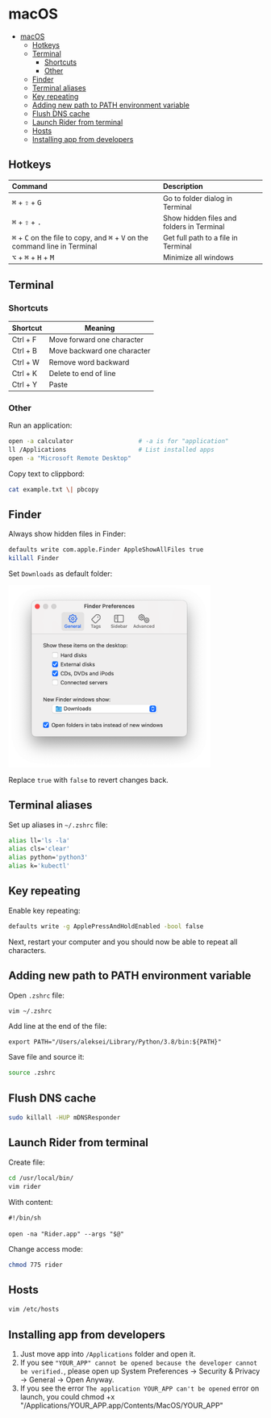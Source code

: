 # macOS

- [macOS](#macos)
  - [Hotkeys](#hotkeys)
  - [Terminal](#terminal)
    - [Shortcuts](#shortcuts)
    - [Other](#other)
  - [Finder](#finder)
  - [Terminal aliases](#terminal-aliases)
  - [Key repeating](#key-repeating)
  - [Adding new path to PATH environment variable](#adding-new-path-to-path-environment-variable)
  - [Flush DNS cache](#flush-dns-cache)
  - [Launch Rider from terminal](#launch-rider-from-terminal)
  - [Hosts](#hosts)
  - [Installing app from developers](#installing-app-from-developers)

## Hotkeys

| Command                                                                                                          | Description                               |
| :--------------------------------------------------------------------------------------------------------------- | :---------------------------------------- |
| <kbd>⌘</kbd> + <kbd>⇧</kbd> + <kbd>G</kbd>                                                                       | Go to folder dialog in Terminal           |
| <kbd>⌘</kbd> + <kbd>⇧</kbd> + <kbd>.</kbd>                                                                       | Show hidden files and folders in Terminal |
| <kbd>⌘</kbd> + <kbd>C</kbd> on the file to copy, and <kbd>⌘</kbd> + <kbd>V</kbd> on the command line in Terminal | Get full path to a file in Terminal       |
| <kbd>⌥</kbd> + <kbd>⌘</kbd> + <kbd>H</kbd> + <kbd>M</kbd>                                                        | Minimize all windows                      |

## Terminal

### Shortcuts

| Shortcut | Meaning                     |
| -------- | --------------------------- |
| Ctrl + F | Move forward one character  |
| Ctrl + B | Move backward one character |
| Ctrl + W | Remove word backward        |
| Ctrl + K | Delete to end of line       |
| Ctrl + Y | Paste                       |

### Other

Run an application:

```sh
open -a calculator                  # -a is for "application"
ll /Applications                    # List installed apps
open -a "Microsoft Remote Desktop"
```

Copy text to clippbord:

```sh
cat example.txt \| pbcopy
```

## Finder

Always show hidden files in Finder:

```zsh
defaults write com.apple.Finder AppleShowAllFiles true
killall Finder
```

Set `Downloads` as default folder:

<img src="macosFinder.png" width="400px">

Replace `true` with `false` to revert changes back.

## Terminal aliases

Set up aliases in `~/.zshrc` file:

```zsh
alias ll='ls -la'
alias cls='clear'
alias python='python3'
alias k='kubectl'
```

## Key repeating

Enable key repeating:

```zsh
defaults write -g ApplePressAndHoldEnabled -bool false
```

Next, restart your computer and you should now be able to repeat all characters.

## Adding new path to PATH environment variable

Open `.zshrc` file:

```zsh
vim ~/.zshrc
```

Add line at the end of the file:

```text
export PATH="/Users/aleksei/Library/Python/3.8/bin:${PATH}"
```

Save file and source it:

```zsh
source .zshrc
```

## Flush DNS cache

```zsh
sudo killall -HUP mDNSResponder
```

## Launch Rider from terminal

Create file:

```bash
cd /usr/local/bin/
vim rider
```

With content:

```text
#!/bin/sh

open -na "Rider.app" --args "$@"
```

Change access mode:

```bash
chmod 775 rider
```

## Hosts

```zsh
vim /etc/hosts
```

## Installing app from developers

1. Just move app into `/Applications` folder and open it.
2. If you see `"YOUR_APP" cannot be opened because the developer cannot be verified.`, please open up System Preferences -> Security & Privacy -> General -> Open Anyway.
3. If you see the error `The application YOUR_APP can't be opened` error on launch, you could chmod +x "/Applications/YOUR_APP.app/Contents/MacOS/YOUR_APP"
